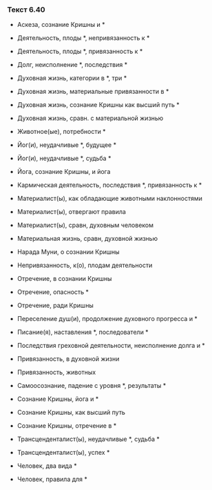 ### Текст 6.40

- Аскеза, сознание Кришны и *

- Деятельность, плоды *, непривязанность к *

- Деятельность, плоды *, привязанность к *

- Долг, неисполнение *, последствия *

- Духовная жизнь, категории в *, три *

- Духовная жизнь, материальные привязанности в *

- Духовная жизнь, сознание Кришны как высший путь *

- Духовная жизнь, сравн. с материальной жизнью

- Животное(ые), потребности *

- Йог(и), неудачливые *, будущее *

- Йог(и), неудачливые *, судьба *

- Йога, сознание Кришны, и йога

- Кармическая деятельность, последствия *, привязанность к *

- Материалист(ы), как обладающие животными наклонностями

- Материалист(ы), отвергают правила

- Материалист(ы), сравн, духовным человеком

- Материальная жизнь, сравн, духовной жизнью

- Нарада Муни, о сознании Кришны

- Непривязанность, к(о), плодам деятельности

- Отречение, в сознании Кришны

- Отречение, опасность *

- Отречение, ради Кришны

- Переселение душ(и), продолжение духовного прогресса и *

- Писание(я), наставления *, последователи *

- Последствия греховной деятельности, неисполнение долга и *

- Привязанность, в духовной жизни

- Привязанность, животных

- Самоосознание, падение с уровня *, результаты *

- Сознание Кришны, йога и *

- Сознание Кришны, как высший путь

- Сознание Кришны, отречение в *

- Трансценденталист(ы), неудачливые *, судьба *

- Трансценденталист(ы), успех *

- Человек, два вида *

- Человек, правила для *
	
